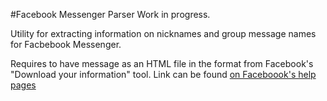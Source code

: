 #Facebook Messenger Parser
Work in progress.

Utility for extracting information on nicknames and group message names for Facbebook Messenger.

Requires to have message as an HTML file in the format from Facebook's "Download your information" tool. Link can be
found [on Faceboook's help pages](https://www.facebook.com/help/1701730696756992)


